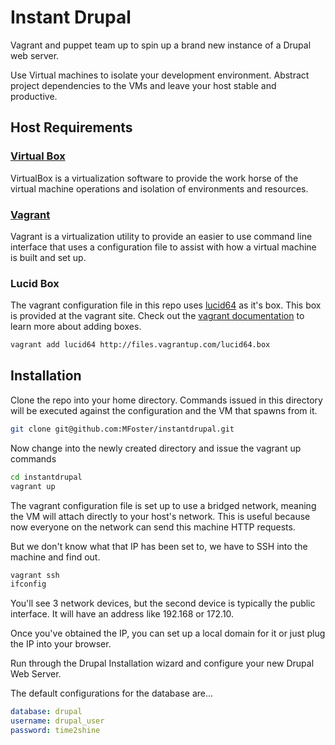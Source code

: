 Instant Drupal
=============

Vagrant and puppet team up to spin up a brand new instance of a Drupal web server.

Use Virtual machines to isolate your development environment.  Abstract project
dependencies to the VMs and leave your host stable and productive.  

Host Requirements
-----------

### [Virtual Box][2]


VirtualBox is a virtualization software to provide the work
horse of the virtual machine operations and isolation of environments
and resources.

### [Vagrant][2]


Vagrant is a virtualization utility to provide an easier to use
command line interface that uses a configuration file to assist
with how a virtual machine is built and set up.

### Lucid Box


The vagrant configuration file in this repo uses [lucid64][3] as it's box.
This box is provided at the vagrant site.  Check out the [vagrant documentation][4]
to learn more about adding boxes.

```bash
vagrant add lucid64 http://files.vagrantup.com/lucid64.box 
```

Installation
------------

Clone the repo into your home directory. Commands issued in this directory 
will be executed against the configuration and the VM that spawns from it.

```bash
git clone git@github.com:MFoster/instantdrupal.git 
```

Now change into the newly created directory and issue the 
vagrant up commands

```bash
cd instantdrupal
vagrant up
```

The vagrant configuration file is set up to use a bridged network, meaning the VM
will attach directly to your host's network.  This is useful because now
everyone on the network can send this machine HTTP requests.  

But we don't know what that IP has been set to, we have to SSH
into the machine and find out.

```bash
vagrant ssh
ifconfig
```

You'll see 3 network devices, but the second device is typically the public interface. 
It will have an address like 192.168 or 172.10.

Once you've obtained the IP, you can set up a local domain for it or just 
plug the IP into your browser.


Run through the Drupal Installation wizard and configure your new Drupal Web Server.

The default configurations for the database are...

```yml
database: drupal
username: drupal_user
password: time2shine
```

[1]: http://www.vagrantup.com/                      "Vagrant"
[2]: https://www.virtualbox.org/wiki/Downloads      "VirtualBox"
[3]: http://files.vagrantup.com/lucid64.box         "Download Lucid 64"
[4]: http://docs.vagrantup.com/v2/boxes.html        "Vagrant Install Box"